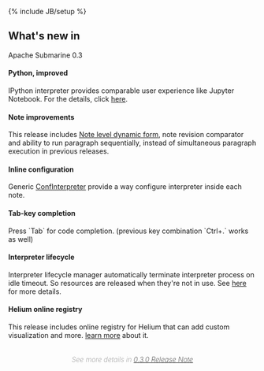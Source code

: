 <!--
Licensed under the Apache License, Version 2.0 (the "License");
you may not use this file except in compliance with the License.
You may obtain a copy of the License at

http://www.apache.org/licenses/LICENSE-2.0

Unless required by applicable law or agreed to in writing, software
distributed under the License is distributed on an "AS IS" BASIS,
WITHOUT WARRANTIES OR CONDITIONS OF ANY KIND, either express or implied.
See the License for the specific language governing permissions and
limitations under the License.
-->
{% include JB/setup %}

<div class="new">
  <div class="container">
    <h2>What's new in</h2>
    <span class="newZeppelin center-block">Apache Submarine 0.3</span>
    <div class="border row">
      <div class="border col-md-4 col-sm-4">
        <h4>Python, improved</h4>
        <div>
          <p>
            IPython interpreter provides comparable user experience like Jupyter Notebook. For the details, click <a href="./docs/0.8.0/interpreter/python.html#ipython-support">here</a>.
          </p>
        </div>
      </div>
      <div class="border col-md-4 col-sm-4">
        <h4>Note improvements</h4>
        <p>
          This release includes <a href="./docs/0.8.0/usage/dynamic_form/intro.html#using-form-templates-scope-note">Note level dynamic form</a>, note revision comparator and ability to run paragraph sequentially, instead of simultaneous paragraph execution in previous releases.
        </p>
      </div>
      <div class="border col-md-4 col-sm-4">
        <h4>Inline configuration</h4>
        <div class="personal">
        <p>
          Generic <a href="./docs/0.8.0/usage/interpreter/overview.html#generic-confinterpreter">ConfInterpreter</a> provide a way configure interpreter inside each note.
        </p>
        </div>
      </div>
    </div>
    <div class="border row">
      <div class="border col-md-4 col-sm-4">
        <h4>Tab-key completion</h4>
        <p>
          Press `Tab` for code completion. (previous key combination `Ctrl+.` works as well)
        </p>
      </div>
      <div class="border col-md-4 col-sm-4">
        <h4>Interpreter lifecycle</h4>
        <div>
        <p>
          Interpreter lifecycle manager automatically terminate interpreter process on idle timeout. So resources are released when they're not in use. See <a href="./docs/0.8.0/usage/interpreter/overview.html#interpreter-lifecycle-management">here</a> for more details.
        </p>
        </div>
      </div>
      <div class="border col-md-4 col-sm-4">
        <h4>Helium online registry</h4>
        <p>
          This release includes online registry for Helium that can add custom visualization and more. <a href="./docs/0.8.0/development/helium/overview.html">learn more</a> about it.
        </p>
      </div>
    </div>
    <div class="col-md-12 col-sm-12 col-xs-12 text-center">
      <p style="text-align:center; margin-top: 32px; font-size: 14px; color: gray; font-weight: 200; font-style: italic; padding-bottom: 0;">See more details in 
        <a href="./releases/submarine-release-0.3.0.html">0.3.0 Release Note</a>
      </p>
    </div>
  </div>
</div>
